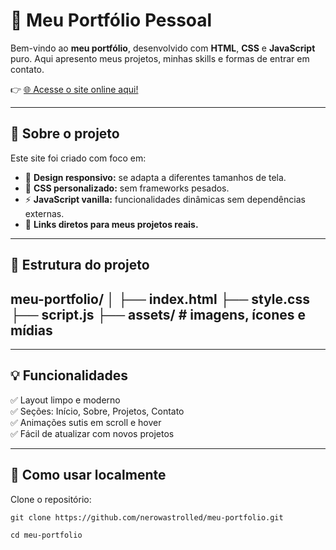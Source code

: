 # 📌 Meu Portfólio Pessoal

Bem-vindo ao **meu portfólio**, desenvolvido com **HTML**, **CSS** e **JavaScript** puro. Aqui apresento meus projetos, minhas skills e formas de entrar em contato.

👉 [🌐 Acesse o site online aqui!](https://nerowastrolled.github.io/meu-portfolio/#inicio)

---

## 🚀 Sobre o projeto

Este site foi criado com foco em:
- 📱 **Design responsivo:** se adapta a diferentes tamanhos de tela.
- 🎨 **CSS personalizado:** sem frameworks pesados.
- ⚡ **JavaScript vanilla:** funcionalidades dinâmicas sem dependências externas.
- 🔗 **Links diretos para meus projetos reais.**

---

## 📂 Estrutura do projeto

meu-portfolio/
│
├── index.html
├── style.css
├── script.js
├── assets/ # imagens, ícones e mídias
---


---

## 💡 Funcionalidades

✅ Layout limpo e moderno  
✅ Seções: Início, Sobre, Projetos, Contato  
✅ Animações sutis em scroll e hover  
✅ Fácil de atualizar com novos projetos

---

## 📌 Como usar localmente

Clone o repositório:

```git clone https://github.com/nerowastrolled/meu-portfolio.git```

```cd meu-portfolio```
